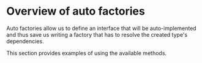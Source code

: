 # Overview of auto factories

Auto factories allow us to define an interface that will be auto-implemented and thus
save us writing a factory that has to resolve the created type's dependencies.

This section provides examples of using the available methods.


